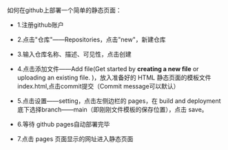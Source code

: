 如何在github上部署一个简单的静态页面：

* 1.注册github账户

* 2.点击"仓库"——Repositories，点击"new"，新建仓库

* 3.输入仓库名称、描述、可见性，点击创建

* 4.点击添加文件——Add file(Get started by **creating a new file** or uploading an existing file. )，放入准备好的 HTML 静态页面的模板文件 index.html,点击commit提交（Commit message可以默认）

* 5.点击设置——setting，点击左侧边栏的 pages，在 build and deployment 底下选择branch——main（即刚刚文件模板的保存位置），点击 save。

* 6.等待 github pages自动部署完毕

* 7.点击 pages 页面显示的网址进入静态页面
